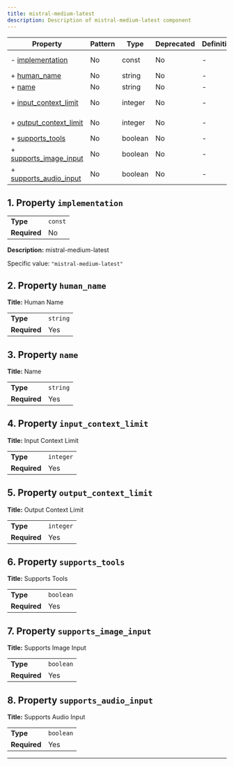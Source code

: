 ```yaml
---
title: mistral-medium-latest
description: Description of mistral-medium-latest component
---
```


| Property                                         | Pattern | Type    | Deprecated | Definition | Title/Description     |
| ------------------------------------------------ | ------- | ------- | ---------- | ---------- | --------------------- |
| - [implementation](#implementation )             | No      | const   | No         | -          | mistral-medium-latest |
| + [human_name](#human_name )                     | No      | string  | No         | -          | Human Name            |
| + [name](#name )                                 | No      | string  | No         | -          | Name                  |
| + [input_context_limit](#input_context_limit )   | No      | integer | No         | -          | Input Context Limit   |
| + [output_context_limit](#output_context_limit ) | No      | integer | No         | -          | Output Context Limit  |
| + [supports_tools](#supports_tools )             | No      | boolean | No         | -          | Supports Tools        |
| + [supports_image_input](#supports_image_input ) | No      | boolean | No         | -          | Supports Image Input  |
| + [supports_audio_input](#supports_audio_input ) | No      | boolean | No         | -          | Supports Audio Input  |

## <a name="implementation"></a>1. Property `implementation`

|              |         |
| ------------ | ------- |
| **Type**     | `const` |
| **Required** | No      |

**Description:** mistral-medium-latest

Specific value: `"mistral-medium-latest"`

## <a name="human_name"></a>2. Property `human_name`

**Title:** Human Name

|              |          |
| ------------ | -------- |
| **Type**     | `string` |
| **Required** | Yes      |

## <a name="name"></a>3. Property `name`

**Title:** Name

|              |          |
| ------------ | -------- |
| **Type**     | `string` |
| **Required** | Yes      |

## <a name="input_context_limit"></a>4. Property `input_context_limit`

**Title:** Input Context Limit

|              |           |
| ------------ | --------- |
| **Type**     | `integer` |
| **Required** | Yes       |

## <a name="output_context_limit"></a>5. Property `output_context_limit`

**Title:** Output Context Limit

|              |           |
| ------------ | --------- |
| **Type**     | `integer` |
| **Required** | Yes       |

## <a name="supports_tools"></a>6. Property `supports_tools`

**Title:** Supports Tools

|              |           |
| ------------ | --------- |
| **Type**     | `boolean` |
| **Required** | Yes       |

## <a name="supports_image_input"></a>7. Property `supports_image_input`

**Title:** Supports Image Input

|              |           |
| ------------ | --------- |
| **Type**     | `boolean` |
| **Required** | Yes       |

## <a name="supports_audio_input"></a>8. Property `supports_audio_input`

**Title:** Supports Audio Input

|              |           |
| ------------ | --------- |
| **Type**     | `boolean` |
| **Required** | Yes       |

----------------------------------------------------------------------------------------------------------------------------
